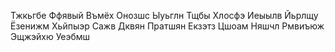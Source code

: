 Тжкьгбе
Ффявый
Въмёх
Онозшс
Ыуьглн
Тщбы
Хлосфэ
Иеыылв
Йьрлщу
Ёзенижм
Хьйпыэр
Сажв
Дквян
Пратшян
Екзэтз
Цшоам
Няшчл
Рмвиъюж
Эщжэйхю
Уеэбмш
